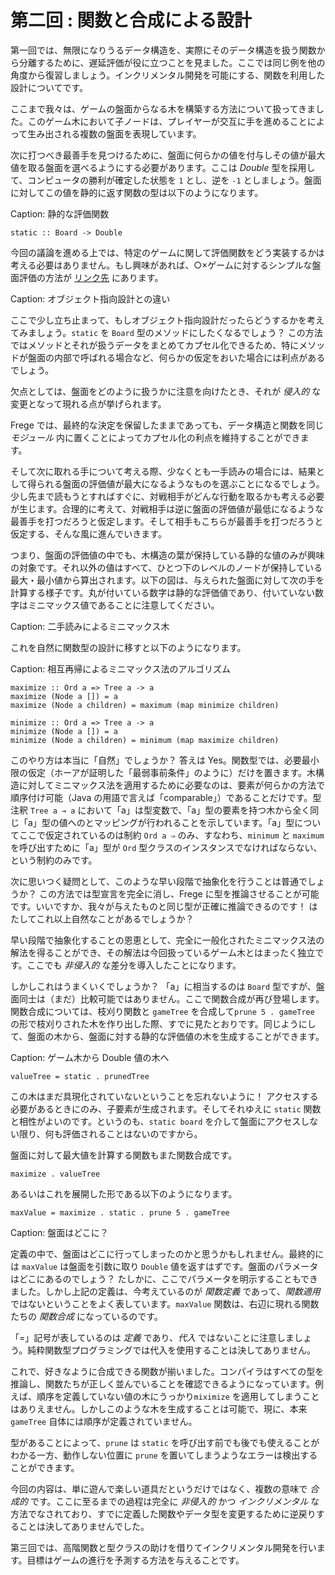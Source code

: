 # 第二回 : 関数と合成による設計

第一回では、無限になりうるデータ構造を、実際にそのデータ構造を扱う関数から分離するために、遅延評価が役に立つことを見ました。ここでは同じ例を他の角度から復習しましょう。インクリメンタル開発を可能にする、関数を利用した設計についてです。

ここまで我々は、ゲームの盤面からなる木を構築する方法について扱ってきました。このゲーム木において子ノードは、プレイヤーが交互に手を進めることによって生み出される複数の盤面を表現しています。

次に打つべき最善手を見つけるために、盤面に何らかの値を付与しその値が最大値を取る盤面を選べるようにする必要があります。ここは _Double_ 型を採用して、コンピュータの勝利が確定した状態を `1` とし、逆を `-1` としましょう。盤面に対してこの値を静的に返す関数の型は以下のようになります。

Caption: 静的な評価関数

```
static :: Board -> Double
```

今回の議論を進める上では、特定のゲームに関して評価関数をどう実装するかは考える必要はありません。もし興味があれば、○×ゲームに対するシンプルな盤面評価の方法が [リンク先](http://github.com/Dierk/fregePluginApp/blob/game_only/src/frege/fregepluginapp/Minimax.fr) にあります。

Caption: オブジェクト指向設計との違い

ここで少し立ち止まって、もしオブジェクト指向設計だったらどうするかを考えてみましょう。`static` を `Board` 型のメソッドにしたくなるでしょう？ この方法ではメソッドとそれが扱うデータをまとめてカプセル化できるため、特にメソッドが盤面の内部で呼ばれる場合など、何らかの仮定をおいた場合には利点があるでしょう。

欠点としては、盤面をどのように扱うかに注意を向けたとき、それが _侵入的_ な変更となって現れる点が挙げられます。

Frege では、最終的な決定を保留したままであっても、データ構造と関数を同じ _モジュール_ 内に置くことによってカプセル化の利点を維持することができます。

そして次に取れる手について考える際、少なくとも一手読みの場合には、結果として得られる盤面の評価値が最大になるようなものを選ぶことになるでしょう。少し先まで読もうとすればすぐに、対戦相手がどんな行動を取るかも考える必要が生じます。合理的に考えて、対戦相手は逆に盤面の評価値が最低になるような最善手を打つだろうと仮定します。そして相手もこちらが最善手を打つだろうと仮定する、そんな風に進んでいきます。

つまり、盤面の評価値の中でも、木構造の葉が保持している静的な値のみが興味の対象です。それ以外の値はすべて、ひとつ下のレベルのノードが保持している最大・最小値から算出されます。以下の図は、与えられた盤面に対して次の手を計算する様子です。丸が付いている数字は静的な評価値であり、付いていない数字はミニマックス値であることに注意してください。

Caption: 二手読みによるミニマックス木

これを自然に関数型の設計に移すと以下のようになります。

Caption: 相互再帰によるミニマックス法のアルゴリズム

```
maximize :: Ord a => Tree a -> a
maximize (Node a []) = a
maximize (Node a children) = maximum (map minimize children)

minimize :: Ord a => Tree a -> a
minimize (Node a []) = a
minimize (Node a children) = minimum (map maximize children)
```

このやり方は本当に「自然」でしょうか？ 答えは Yes。関数型では、必要最小限の仮定（ホーアが証明した「最弱事前条件」のように）だけを置きます。木構造に対してミニマックス法を適用するために必要なのは、要素が何らかの方法で順序付け可能（Java の用語で言えば「comparable」）であることだけです。型注釈 `Tree a → a` において「a」は型変数で、「a」型の要素を持つ木から全く同じ「a」型の値へのとマッピングが行われることを示しています。「a」型についてここで仮定されているのは制約 `Ord a ⇒` のみ、すなわち、`minimum` と `maximum` を呼び出すために「a」型が `Ord` 型クラスのインスタンスでなければならない、という制約のみです。

次に思いつく疑問として、このような早い段階で抽象化を行うことは普通でしょうか？ この方法では型宣言を完全に消し、Frege に型を推論させることが可能です。いいですか、我々が与えたものと同じ型が正確に推論できるのです！ はたしてこれ以上自然なことがあるでしょうか？

早い段階で抽象化することの恩恵として、完全に一般化されたミニマックス法の解法を得ることができ、その解法は今回扱っているゲーム木とはまったく独立です。ここでも _非侵入的_ な差分を導入したことになります。

しかしこれはうまくいくでしょうか？ 「a」に相当するのは `Board` 型ですが、盤面同士は（まだ）比較可能ではありません。ここで関数合成が再び登場します。関数合成については、枝刈り関数と `gameTree` を合成して`prune 5 . gameTree` の形で枝刈りされた木を作り出した際、すでに見たとおりです。同じようにして、盤面の木から、盤面に対する静的な評価値の木を生成することができます。

Caption: ゲーム木から Double 値の木へ

```
valueTree = static . prunedTree
```

この木はまだ具現化されていないということを忘れないように！ アクセスする必要があるときにのみ、子要素が生成されます。そしてそれゆえに `static` 関数と相性がよいのです。というのも、`static board` を介して盤面にアクセスしない限り、何も評価されることはないのですから。

盤面に対して最大値を計算する関数もまた関数合成です。

```
maximize . valueTree
```

あるいはこれを展開した形である以下のようになります。

```
maxValue = maximize . static . prune 5 . gameTree
```

Caption: 盤面はどこに？

定義の中で、盤面はどこに行ってしまったのかと思うかもしれません。最終的には `maxValue` は盤面を引数に取り `Double` 値を返すはずです。盤面のパラメータはどこにあるのでしょう？ たしかに、ここでパラメータを明示することもできました。しかし上記の定義は、今考えているのが _関数定義_ であって、_関数適用_ ではないということをよく表しています。`maxValue` 関数は、右辺に現れる関数たちの _関数合成_ になっているのです。

「=」記号が表しているのは _定義_ であり、_代入_ ではないことに注意しましょう。純粋関数型プログラミングでは代入を使用することは決してありません。

これで、好きなように合成できる関数が揃いました。コンパイラはすべての型を推論し、関数たちが正しく並んでいることを確認できるようになっています。例えば、順序を定義していない値の木にうっかり`miximize` を適用してしまうことはありえません。しかしこのような木を生成することは可能で、現に、本来 `gameTree` 自体には順序が定義されていません。

型があることによって、`prune` は `static` を呼び出す前でも後でも使えることがわかる一方、動作しない位置に `prune` を置いてしまうようなエラーは検出することができます。

今回の内容は、単に遊んで楽しい道具だというだけではなく、複数の意味で _合成的_ です。ここに至るまでの過程は完全に _非侵入的_ かつ _インクリメンタル_ な方法でなされており、すでに定義した関数やデータ型を変更するために逆戻りすることは決してありませんでした。

第三回では、高階関数と型クラスの助けを借りてインクリメンタル開発を行います。目標はゲームの進行を予測する方法を与えることです。
